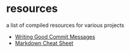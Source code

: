 # resources
a list of compiled resources for various projects

* [Writing Good Commit Messages](https://github.com/erlang/otp/wiki/Writing-good-commit-messages)
* [Markdown Cheat Sheet](https://github.com/adam-p/markdown-here/wiki/Markdown-Cheatsheet)
